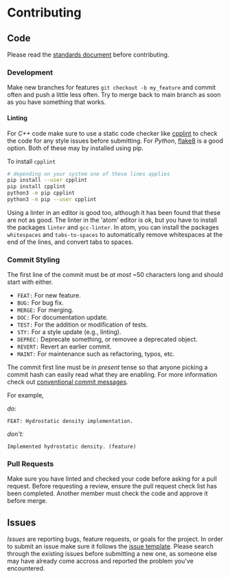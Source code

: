 Contributing
============

Code
----

Please read the [standards document](doc/design/standards) before
contributing.

### Development

Make new branches for features `git checkout -b my_feature` and commit often
and push a little less often. Try to merge back to main branch as soon as
you have something that works.

#### Linting

For *C++* code make sure to use a static code checker like
[cpplint](https://github.com/cpplint/cpplint) to check the code for
any style issues before submitting.  For *Python*,
[flake8](https://flake8.pycqa.org/en/latest/) is a good option.  Both
of these may by installed using pip.

To install `cpplint`

```sh
# depending on your system one of these lines applies
pip install --user cpplint
pip install cpplint
python3 -m pip cpplint
python3 -m pip --user cpplint
```

Using a linter in an editor is good too, although it has been found
that these are not as good.  The linter in the 'atom' editor is ok,
but you have to install the packages `linter` and `gcc-linter`. In
atom, you can install the packages `whitespaces` and `tabs-to-spaces`
to automatically remove whitespaces at the end of the lines, and
convert tabs to spaces.

### Commit Styling

The first line of the commit must be *at most* ~50 characters long and
should start with either.

- `FEAT:` For new feature.
- `BUG:` For bug fix.
- `MERGE:` For merging.
- `DOC:` For documentation update.
- `TEST:` For the addition or modification of tests.
- `STY:` For a style update (e.g., linting).
- `DEPREC:` Deprecate something, or removee a deprecated object.
- `REVERT:` Revert an earlier commit.
- `MAINT:` For maintenance such as refactoring, typos, etc.

The commit first line must be in *present* tense so that anyone
picking a commit hash can easily read what they are enabling. For more
information check out [conventional commit
messages](https://www.conventionalcommits.org/en/v1.0.0/).

For example,

*do:*

```
FEAT: Hydrostatic density implementation.
```

*don't:*

```
Implemented hydrostatic density. (feature)
```

### Pull Requests

Make sure you have linted and checked your code before asking for a
pull request. Before requesting a review, ensure the pull request
check list has been completed.  Another member must check the code and
approve it before merge.

Issues
------

*Issues* are reporting bugs, feature requests, or goals for the
project. In order to submit an issue make sure it follows the [issue
template](.github/ISSUE_TEMPLATE).  Please search through the existing
issues before submitting a new one, as someone else may have already
come accross and reported the problem you've encountered.
